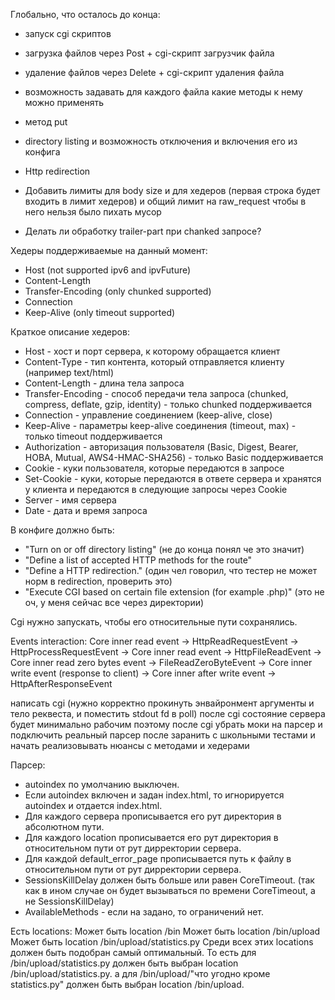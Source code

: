 Глобально, что осталось до конца:
* запуск cgi скриптов
* загрузка файлов через Post + cgi-скрипт загрузчик файла
* удаление файлов через Delete + cgi-скрипт удаления файла
* возможность задавать для каждого файла какие методы к нему можно применять
* метод put
* directory listing и возможность отключения и включения его из конфига
* Http redirection
* Добавить лимиты для body size и для хедеров (первая строка будет входить в лимит хедеров) и общий лимит на raw_request чтобы в него нельзя было пихать мусор


* Делать ли обработку trailer-part при chanked запросе?

Хедеры поддерживаемые на данный момент:
* Host (not supported ipv6 and ipvFuture)
* Content-Length
* Transfer-Encoding (only chunked supported)
* Connection
* Keep-Alive (only timeout supported)

Краткое описание хедеров:
* Host - хост и порт сервера, к которому обращается клиент
* Content-Type - тип контента, который отправляется клиенту (например text/html)
* Content-Length - длина тела запроса
* Transfer-Encoding - способ передачи тела запроса (chunked, compress, deflate, gzip, identity) - только chunked поддерживается
* Connection - управление соединением (keep-alive, close)
* Keep-Alive - параметры keep-alive соединения (timeout, max) - только timeout поддерживается
* Authorization - авторизация пользователя (Basic, Digest, Bearer, HOBA, Mutual, AWS4-HMAC-SHA256) - только Basic поддерживается
* Cookie - куки пользователя, которые передаются в запросе
* Set-Cookie - куки, которые передаются в ответе сервера и хранятся у клиента и передаются в следующие запросы через Cookie
* Server - имя сервера
* Date - дата и время запроса

В конфиге должно быть:
* "Turn on or off directory listing" (не до конца понял че это значит)
* "Define a list of accepted HTTP methods for the route"
* "Define a HTTP redirection." (один чел говорил, что тестер не может норм в redirection, проверить это)
* "Execute CGI based on certain file extension (for example .php)" (это не оч, у меня сейчас все через директории)

Сgi нужно запускать, чтобы его относительные пути сохранялись.

Events interaction:
Core inner read event -> HttpReadRequestEvent -> HttpProcessRequestEvent -> 
Core inner read event -> HttpFileReadEvent -> Core inner read zero bytes event -> 
FileReadZeroByteEvent -> Core inner write event (response to client) -> 
Core inner after write event -> HttpAfterResponseEvent

написать cgi (нужно корректно прокинуть энвайронмент аргументы и тело реквеста, и поместить stdout fd в poll)
после cgi состояние сервера будет минимально рабочим
поэтому после cgi убрать моки на парсер и подключить реальный парсер
после заранить с школьными тестами и начать реализовывать нюансы с методами и хедерами

Парсер:
* autoindex по умолчанию выключен.
* Если autoindex включен и задан index.html, то игнорируется autoindex и отдается index.html.
* Для каждого сервера прописывается его рут директория в абсолютном пути.
* Для каждого location прописывается его рут директория в относительном пути от рут дирректории сервера.
* Для каждой default_error_page прописывается путь к файлу в относительном пути от рут дирректории сервера.
* SessionsKillDelay должен быть больше или равен CoreTimeout. (так как в ином случае он будет вызываться по времени CoreTimeout, а не SessionsKillDelay)
* AvailableMethods - если на задано, то ограничений нет.

Есть locations:
Может быть location /bin
Может быть location /bin/upload
Может быть location /bin/upload/statistics.py
Среди всех этих locations должен быть подобран самый оптимальный.
То есть для /bin/upload/statistics.py должен быть выбран location /bin/upload/statistics.py.
а для /bin/upload/"что угодно кроме statistics.py" должен быть выбран location /bin/upload.